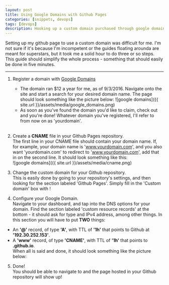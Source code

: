 ```yaml
---
layout: post
title: Using Google Domains with Github Pages
categories: [snippets, devops]
tags: [devops]
description: Hooking up a custom domain purchased through google domains with your site hosted through github - no more username.github.io sites!
---
```


Setting up my github page to use a custom domain was difficult for me. I'm not sure if it's because I'm incompetent or the guides
floating arounda are meant for superstars, but it took me a solid hour to do three or so steps. This guide should simplify the 
whole process - something that should easily be done in five minutes.

***
1. Register a domain with [Google Domains](https://domains.google/)  
      
    * The domain ran $12 a year for me, as of 9/3/2016. Navigate onto the site and start a search for your desired domain name. The page should look something like the picture below:
    ![google domains]({{ site.url }}/assets/media/google_domains.png)  
    * As soon as you've found the domain you'd like to claim, check out and you're done! Whatever domain you've registered, I'll refer to from now on as 'yourdomain'.  
    <br>
2. Create a **CNAME** file in your Github Pages repository.  
  The first line in your CNAME file should contain your domain name. If, for example, your domain name is 'www.yourdomain.com', 
  and you also want 'yourdomain.com' to redirect to 'www.yourdomain.com', add that in on the second line. It should look something
  like this:  
  ![google domains]({{ site.url }}/assets/media/cname.png)  

3. Change the custom domain for your Github repository.  
  This is easily done by going to your repository's settings, and then looking for the section labeled 'Github Pages'. Simply fill
  in the 'Custom domain' box with <yourdomain>!

4. Configure your Google Domain.  
  Navigate to your dashboard, and tap into the DNS options for your domain. Find the section labeled 'custom resource records' at the bottom - it should ask for type and IPv4 address, among other things. In this section you will have to put **TWO** things:

  - An **'@'** record, of type **'A'**, with TTL of **'1h'** that points to Github at **'192.30.252.153'**.
  - A **'www'** record, of type **'CNAME'**, with TTL of **'1h'** that points to **<yourusername>.github.io**.  
  When all is said and done, it should look something like the picture below:

5. Done!  
  You should be able to navigate to <yourdomain> and the page hosted in your Github repository will show up!
